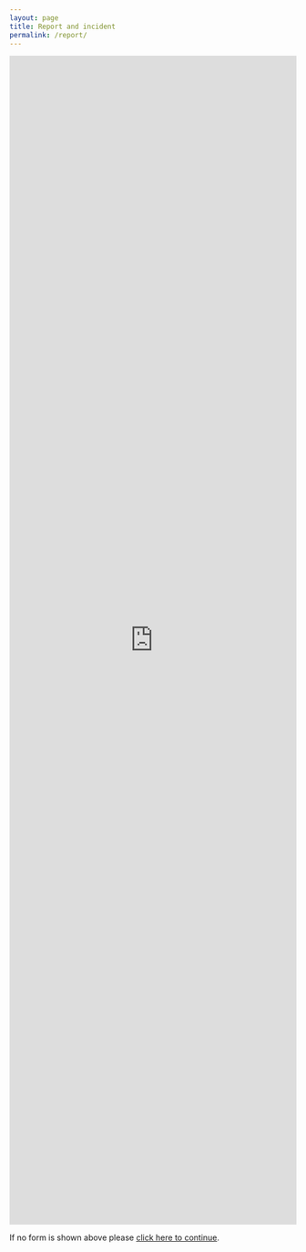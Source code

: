 ```yaml
---
layout: page
title: Report and incident
permalink: /report/
---
```


<iframe src="https://docs.google.com/forms/d/1swrSeU0hPVD-3Gbi7gudnWYa4Y_Iz446GNA57Dl6PBk/viewform?embedded=true" width="100%" height="2048" frameborder="0" marginheight="0" marginwidth="0">Loading...</iframe>

<p>If no form is shown above please <a href="https://docs.google.com/forms/d/1swrSeU0hPVD-3Gbi7gudnWYa4Y_Iz446GNA57Dl6PBk/viewform">click here to continue</a>.</p>

